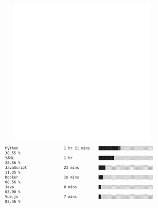 <div align="center">
    <a href="https://konst.fish">
        <img src="https://raw.githubusercontent.com/konstfish/konstfish/master/fish.svg" alt="Logo" width="450"/>
    </a>
</div>

<!--START_SECTION:waka-->

```text
Python                     1 hr 21 mins    █████████▓░░░░░░░░░░░░░░░   38.55 %
YAML                       1 hr            ███████░░░░░░░░░░░░░░░░░░   28.56 %
JavaScript                 23 mins         ███░░░░░░░░░░░░░░░░░░░░░░   11.35 %
Docker                     18 mins         ██░░░░░░░░░░░░░░░░░░░░░░░   08.56 %
Java                       8 mins          █░░░░░░░░░░░░░░░░░░░░░░░░   03.90 %
Vue.js                     7 mins          █░░░░░░░░░░░░░░░░░░░░░░░░   03.46 %
```

<!--END_SECTION:waka-->
